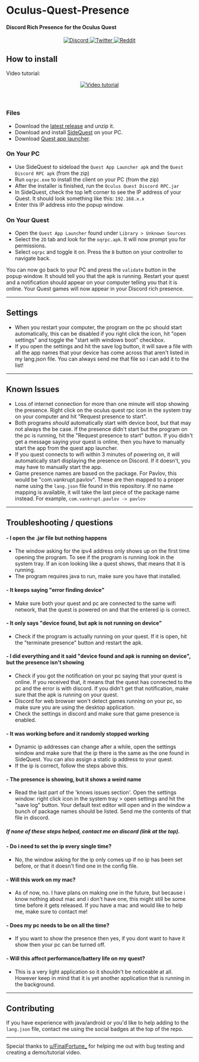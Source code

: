
# Oculus-Quest-Presence

#### Discord Rich Presence for the Oculus Quest

<p align="center">
   <a href="https://discordapp.com/users/401795293797941290/">
   <img src="https://img.shields.io/badge/Discord-%232C2F33.svg?logo=discord" alt="Discord">
   </a>
   <a href="https://twitter.com/madmagic5">
   <img src="https://img.shields.io/badge/Twitter-%23657786.svg?logo=twitter" alt="Twitter">
   </a>
   <a href="https://www.reddit.com/user/madmagic008/">
   <img src="https://img.shields.io/badge/Reddit-%23cee3f8.svg?logo=reddit" alt="Reddit">
   </a>
</p>

## How to install

Video tutorial:
<div align="center">
  <a href="https://www.youtube.com/watch?v=omhujeBPCIU"><img src="https://img.youtube.com/vi/omhujeBPCIU/maxresdefault.jpg" alt="Video tutorial"></a>
</div>
<br/><br/>

### Files
- Download the <a href="https://github.com/madmagic007/Oculus-Quest-Presence/releases" target="_blank">latest release</a> and unzip it.
- Download and install <a href="https://sidequestvr.com/#/download" target="_blank">SideQuest</a> on your PC.
- Download <a href="https://github.com/tverona1/QuestAppLauncher/releases" target="_blank">Quest app launcher</a>.

### On Your PC
- Use SideQuest to sideload the `Quest App Launcher apk` and the `Quest Discord RPC apk` (from the zip)
- Run `oqrpc.exe` to install the client on your PC (from the zip)
- After the installer is finished, run the `Oculus Quest Discord RPC.jar`
- In SideQuest, check the top left corner to see the IP address of your Quest. It should look something like this: `192.168.x.x`
- Enter this IP address into the popup window.

### On Your Quest
- Open the `Quest App Launcher` found under `Library > Unknown Sources`
- Select the `2D` tab and look for the `oqrpc.apk`. It will now prompt you for permissions.
- Select `oqrpc` and toggle it on. Press the `B` button on your controller to navigate back.

You can now go back to your PC and press the `validate` button in the popup window. It should tell you that the apk is running. Restart your quest and a notification should appear on your computer telling you that it is online. Your Quest games will now appear in your Discord rich presence.

---

## Settings

- When you restart your computer, the program on the pc should start automatically, this can be disabled if you right click the icon, hit "open settings" and toggle the "start with windows boot" checkbox.
- If you open the settings and hit the save log button, it will save a file with all the app names that your device has come across that aren't listed in my lang.json file. You can always send me that file so i can add it to the list!
---

## Known Issues

- Loss of internet connection for more than one minute will stop showing the presence. Right click on the oculus quest rpc icon in the system tray on your computer and hit "Request presence to start".
- Both programs *should* automatically start with device boot, but that may not always the be case. If the presence didn't start but the program on the pc is running, hit the "Request presence to start" button. If you didn't get a message saying your quest is online, then you have to manually start the app from the quest app launcher.
- If you quest connects to wifi within 3 minutes of powering on, it will automatically start displaying the presence on Discord. If it doesn't, you may have to manually start the app.
- Game presence names are based on the package. For Pavlov, this would be "com.vankrupt.pavlov". These are then mapped to a proper name using the `lang.json` file found in this repository. If no name mapping is available, it will take the last piece of the package name instead. For example, `com.vankrupt.pavlov -> pavlov`

---

## Troubleshooting / questions

#### - I open the .jar file but nothing happens
- The window asking for the ipv4 address only shows up on the first time opening the program. To see if the program is running look in the system tray. If an icon looking like a quest shows, that means that it is running.
- The program requires java to run, make sure you have that installed.
#### - It keeps saying "error finding device"
- Make sure both your quest and pc are connected to the same wifi network, that the quest is powered on and that the entered ip is correct.
#### - It only says "device found, but apk is not running on device"
- Check if the program is actually running on your quest. If it is open, hit the "terminate presence" button and restart the apk. 
#### - I did everything and it said "device found and apk is running on device", but the presence isn't showing
- Check if you got the notification on your pc saying that your quest is online. If you received that, it means that the quest has connected to the pc and the error is with discord. If you didn't get that notification, make sure that the apk is running on your quest.
- Discord for web browser won't detect games running on your pc, so make sure you are using the desktop application.
- Check the settings in discord and make sure that game presence is enabled.
#### - It was working before and it randomly stopped working
- Dynamic ip addresses can change after a while, open the settings window and make sure that the ip there is the same as the one found in SideQuest. You can also assign a static ip address to your quest.
- If the ip is correct, follow the steps above this.
#### - The presence is showing, but it shows a weird name
- Read the last part of the 'knows issues section'. Open the settings window: right click icon in the system tray > open settings and hit the "save log" button. Your default text editor will open and in the window a bunch of package names should be listed. Send me the contents of that file in discord.
##### If none of these steps helped, contact me on discord (link at the top).  

#### - Do i need to set the ip every single time?
- No, the window asking for the ip only comes up if no ip has been set before, or that it doesn't find one in the config file. 
#### - Will this work on my mac?
- As of now, no. I have plans on making one in the future, but because i know nothing about mac and i don't have one, this might still be some time before it gets released. If you have a mac and would like to help me, make sure to contact me!
#### - Does my pc needs to be on all the time?
- If you want to show the presence then yes, if you dont want to have it show then your pc can be turned off.
#### - Will this affect performance/battery life on my quest?
- This is a very light application so it shouldn't be noticeable at all. However keep in mind that it is yet another application that is running in the background.

---

## Contributing

If you have experience with java/android or you'd like to help adding to the `lang.json` file, contact me using the social badges at the top of the repo. 

---

Special thanks to [u/FinalFortune_](https://www.reddit.com/user/FinalFortune_/) for helping me out with bug testing and creating a demo/tutorial video.
